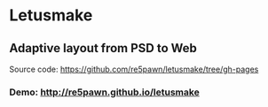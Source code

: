 # Letusmake
## Adaptive layout from PSD to Web
Source code: https://github.com/re5pawn/letusmake/tree/gh-pages

### Demo: http://re5pawn.github.io/letusmake
